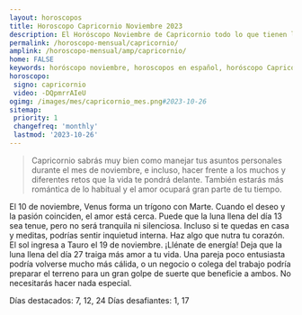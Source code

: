 ```yaml
---
layout: horoscopos
title: Horoscopo Capricornio Noviembre 2023
description: El Horóscopo Noviembre de Capricornio todo lo que tienen los astros preparados para este mes, amor, trabajo, familia. Todo sobre astrologia, tarot, predicciones. Horoscopo gratis en español, predicciones y astrología.
permalink: /horoscopo-mensual/capricornio/
amplink: /horoscopo-mensual/amp/capricornio/
home: FALSE
keywords: horóscopo noviembre, horoscopos en español, horóscopo Capricornio noviembre , horóscopo esperanza gracia, horoscop, horóscopos gratis, horoscopo Capricornio, Tarot, Astrologia, Zodíaco, Capricornio, horoscopo gratis, horoscopo del mes 
horoscopo:
 signo: capricornio
 video: -DQpmrrAIeU
ogimg: /images/mes/capricornio_mes.png#2023-10-26
sitemap:
 priority: 1
 changefreq: 'monthly'
 lastmod: '2023-10-26'
---
```



 > Capricornio sabrás muy bien como manejar tus asuntos personales durante el mes de noviembre, e incluso, hacer frente a los muchos y diferentes retos que la vida te pondrá delante. También estarás más romántica de lo habitual y el amor ocupará gran parte de tu tiempo.



El 10 de noviembre, Venus forma un trígono con Marte. Cuando el deseo y la pasión coinciden, el amor está cerca. Puede que la luna llena del día 13 sea tenue, pero no será tranquila ni silenciosa. Incluso si te quedas en casa y meditas, podrías sentir inquietud interna. Haz algo que nutra tu corazón. El sol ingresa a Tauro el 19 de noviembre. ¡Llénate de energía! Deja que la luna llena del día 27 traiga más amor a tu vida. Una pareja poco entusiasta podría volverse mucho más cálida, o un negocio o colega del trabajo podría preparar el terreno para un gran golpe de suerte que beneficie a ambos. No necesitarás hacer nada especial. 

Días destacados: 7, 12, 24
Días desafiantes: 1, 17